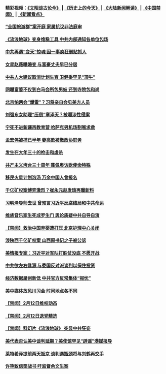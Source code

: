 #### 精彩视频：[《文昭谈古论今》](http://45.76.195.252/wenzhao) | [《历史上的今天》](http://45.76.195.252/today-in-history) | [《大陆新闻解读》](http://45.76.195.252/ntdtv-comedy) | [《中国禁闻》](http://45.76.195.252/ntdtv-news) | [《新闻看点》](http://45.76.195.252/news-insight) 

 #### [“全国旅游群”案开庭 家属抗议非法庭审](../pages/prog204/a102511025.md?t=02131357?t=02131355?t=02131352?t=02131347) 


#### [《流浪地球》变身维稳工具 中共内部通知各单位包场](../pages/prog204/a102510421.md?t=02131357?t=02131355?t=02131352?t=02131347) 

#### [中共再遇“变天”惊魂 因一事疯狂删贴抓人](../pages/prog204/a102511006.md?t=02131357?t=02131355?t=02131352?t=02131347) 

#### [女星赵薇曝婚变 与富豪丈夫早已分居](../pages/prog204/a102510977.md?t=02131357?t=02131355?t=02131352?t=02131347) 

#### [中共人大建议取消计划生育  卫健委罕见“顶牛”](../pages/prog204/a102510831.md?t=02131357?t=02131355?t=02131352?t=02131347) 

#### [网曝富婆不仅到白马会所包男妓 还到寺院包和尚](../pages/prog204/a102510939.md?t=02131357?t=02131355?t=02131352?t=02131347) 

#### [北京怕两会“爆雷”？习将亲自会见美方人员](../pages/prog204/a102510947.md?t=02131357?t=02131355?t=02131352?t=02131347) 

#### [刘强东女助理“压倒”章泽天？被曝涉性侵案](../pages/prog204/a102510895.md?t=02131357?t=02131355?t=02131352?t=02131347) 

#### [宁死不进新疆再教育营 哈萨克男机场割喉求救](../pages/prog204/a102510367.md?t=02131357?t=02131355?t=02131352?t=02131347) 

#### [孟宏伟被捕已半年 妻高歌被撤政协职务](../pages/prog204/a102510837.md?t=02131357?t=02131355?t=02131352?t=02131347) 

#### [发生在大年三十的枪击和虐杀](../pages/prog204/a102510847.md?t=02131357?t=02131355?t=02131352?t=02131347) 

#### [共产主义垮台三十周年 蓬佩奥访欧使命特殊](../pages/prog204/a102510780.md?t=02131357?t=02131355?t=02131352?t=02131347) 

#### [移民火星计划泡汤 万余中国人曾报名](../pages/prog204/a102510779.md?t=02131357?t=02131355?t=02131352?t=02131347) 

#### [千亿矿权案博弈激烈？崔永元赵发琦再曝新料](../pages/prog204/a102510752.md?t=02131357?t=02131355?t=02131352?t=02131347) 

#### [习明泽导师去世 曾预言习近平反腐结局和中共命运](../pages/prog204/a102510669.md?t=02131357?t=02131355?t=02131352?t=02131347) 

#### [维族音乐家生死成罗生门 舆论质疑中共自导自演](../pages/prog204/a102510672.md?t=02131357?t=02131355?t=02131352?t=02131347) 

#### [【禁闻】救治中国弃婴遭打压 北京护理中心关闭](../pages/prog204/a102510437.md?t=02131357?t=02131355?t=02131352?t=02131347) 

#### [涉陕西千亿矿权案 山西原书记之子被公诉](../pages/prog204/a102510605.md?t=02131357?t=02131355?t=02131352?t=02131347) 


#### [美情报专家：习近平对军队打胜仗没底 不愿开战](../pages/prog204/a102509735.md?t=02131357?t=02131355?t=02131352?t=02131347) 

#### [中共欲左右逢源 与委国反对派谈判以保住投资](../pages/prog204/a102510475.md?t=02131357?t=02131355?t=02131352?t=02131347) 

#### [经济数据屡创新低 中共官方反常集体“报忧”](../pages/prog204/a102510369.md?t=02131357?t=02131355?t=02131352?t=02131347) 

#### [美中媒体放风川习会 时间地点各不同](../pages/prog204/a102510488.md?t=02131357?t=02131355?t=02131352?t=02131347) 

#### [【禁闻】2月12日维权动态](../pages/prog204/a102510546.md?t=02131357?t=02131355?t=02131352?t=02131347) 

#### [【禁闻】2月12日退党精选](../pages/prog204/a102510537.md?t=02131357?t=02131355?t=02131352?t=02131347) 

#### [【禁闻】科幻片《流浪地球》 突显中共狂妄](../pages/prog204/a102510510.md?t=02131357?t=02131355?t=02131352?t=02131347) 

#### [美代表否认美中谈判延期？美使馆罕见“辟谣”港媒报导](../pages/prog204/a102510279.md?t=02131357?t=02131355?t=02131352?t=02131347) 

#### [莱特希泽提前两天抵京 谈判遇瓶颈将与刘鹤再交手](../pages/prog204/a102510252.md?t=02131357?t=02131355?t=02131352?t=02131347) 

#### [许艳致信栗战书 吁监督余文生案](../pages/prog204/a102510184.md?t=02131357?t=02131355?t=02131352?t=02131347) 

